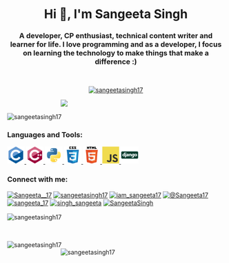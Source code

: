 <h1 align="center">Hi 👋, I'm Sangeeta Singh</h1>
<h3 align="center">A developer, CP enthusiast, technical content writer and learner for life. I love programming and as a developer, I focus on learning the technology to make things that make a difference :)</h3>
<br>
<p align="center"> <a href="https://github-profile-trophy.vercel.app/?username=ryo-ma&theme=discord"><img src="https://github-profile-trophy.vercel.app/?username=sangeetasingh17" alt="sangeetasingh17" width="800"/></a> </p>

<img align="right" width= "380" src="https://miro.medium.com/fit/c/184/184/1*zm5NLjdhGd3VVTA2u-xEPg.gif"/>
<br>
<p align="left"> <img src="https://komarev.com/ghpvc/?username=sangeetasingh17&label=Profile%20views&color=0e75b6&style=flat" alt="sangeetasingh17" /> </p>

<h3 align="left">Languages and Tools:</h3>
<p align="left"> <a href="https://www.cprogramming.com/" target="_blank"> <img src="https://raw.githubusercontent.com/devicons/devicon/master/icons/c/c-original.svg" alt="c" width="40" height="40"/> </a> <a href="https://www.w3schools.com/cpp/" target="_blank"> <img src="https://raw.githubusercontent.com/devicons/devicon/master/icons/cplusplus/cplusplus-original.svg" alt="cplusplus" width="40" height="40"/> </a> <a href="https://www.python.org" target="_blank"> <img src="https://raw.githubusercontent.com/devicons/devicon/master/icons/python/python-original.svg" alt="python" width="40" height="40"/> </a> <a href="https://www.w3schools.com/css/" target="_blank"> <img src="https://raw.githubusercontent.com/devicons/devicon/master/icons/css3/css3-original-wordmark.svg" alt="css3" width="40" height="40"/> </a>  <a href="https://www.w3.org/html/" target="_blank"> <img src="https://raw.githubusercontent.com/devicons/devicon/master/icons/html5/html5-original-wordmark.svg" alt="html5" width="40" height="40"/> </a> <a href="https://developer.mozilla.org/en-US/docs/Web/JavaScript" target="_blank"> <img src="https://raw.githubusercontent.com/devicons/devicon/master/icons/javascript/javascript-original.svg" alt="javascript" width="40" height="40"/> </a> <a href="https://www.djangoproject.com/" target="_blank"> <img src="https://raw.githubusercontent.com/devicons/devicon/master/icons/django/django-original.svg" alt="django" width="40" height="40"/> </a> </p>

<h3 align="left"><b>Connect with me:</b></h3>
<p align="left">
<a href="https://twitter.com/Sangeeta__17" target="blank"><img align="center" src="https://raw.githubusercontent.com/rahuldkjain/github-profile-readme-generator/master/src/images/icons/Social/twitter.svg" alt="Sangeeta__17" height="30" width="40" /></a>
<a href="https://linkedin.com/in/sangeetasingh17" target="blank"><img align="center" src="https://raw.githubusercontent.com/rahuldkjain/github-profile-readme-generator/master/src/images/icons/Social/linked-in-alt.svg" alt="sangeetasingh17" height="30" width="40" /></a>
<a href="https://instagram.com/iam_sangeeta17" target="blank"><img align="center" src="https://raw.githubusercontent.com/rahuldkjain/github-profile-readme-generator/master/src/images/icons/Social/instagram.svg" alt="iam_sangeeta17" height="30" width="40" /></a>
<a href="https://medium.com/@Sangeeta17" target="blank"><img align="center" src="https://raw.githubusercontent.com/rahuldkjain/github-profile-readme-generator/master/src/images/icons/Social/medium.svg" alt="@Sangeeta17" height="30" width="40" /></a>
<a href="https://www.codechef.com/users/sangeeta_17" target="blank"><img align="center" src="https://cdn.jsdelivr.net/npm/simple-icons@3.1.0/icons/codechef.svg" alt="sangeeta_17" height="30" width="40" /></a>
<a href="https://www.hackerrank.com/singh_sangeeta" target="blank"><img align="center" src="https://raw.githubusercontent.com/rahuldkjain/github-profile-readme-generator/master/src/images/icons/Social/hackerrank.svg" alt="singh_sangeeta" height="30" width="40" /></a>
 <a href="https://codeforces.com/profile/SangeetaSingh" target="blank"><img align="center" src="https://raw.githubusercontent.com/rahuldkjain/github-profile-readme-generator/master/src/images/icons/Social/codeforces.svg" alt="SangeetaSingh" height="30" width="40" /></a>
</p>
<p><img align="center" src="https://github-readme-stats.vercel.app/api/top-langs?username=sangeetasingh17&show_icons=true&locale=en&layout=compact" alt="sangeetasingh17" width="300"/></p>
<br>
<p><img align="center" src="https://github-readme-streak-stats.herokuapp.com/?user=sangeetasingh17&" alt="sangeetasingh17" width="380"/> &nbsp;<img align="right" src="https://github-readme-stats.vercel.app/api?username=sangeetasingh17&show_icons=true&locale=en" alt="sangeetasingh17" width="380"/></p>
